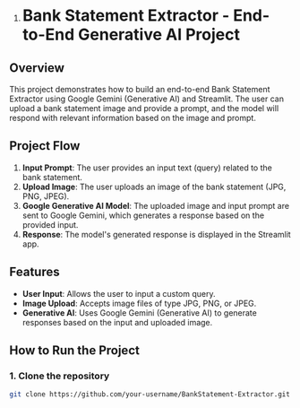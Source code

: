 1. # Bank Statement Extractor - End-to-End Generative AI Project

## Overview
This project demonstrates how to build an end-to-end Bank Statement Extractor using Google Gemini (Generative AI) and Streamlit. The user can upload a bank statement image and provide a prompt, and the model will respond with relevant information based on the image and prompt.

## Project Flow

1. **Input Prompt**: The user provides an input text (query) related to the bank statement.
2. **Upload Image**: The user uploads an image of the bank statement (JPG, PNG, JPEG).
3. **Google Generative AI Model**: The uploaded image and input prompt are sent to Google Gemini, which generates a response based on the provided input.
4. **Response**: The model's generated response is displayed in the Streamlit app.

## Features
- **User Input**: Allows the user to input a custom query.
- **Image Upload**: Accepts image files of type JPG, PNG, or JPEG.
- **Generative AI**: Uses Google Gemini (Generative AI) to generate responses based on the input and uploaded image.
  
## How to Run the Project

### 1. Clone the repository
```bash
git clone https://github.com/your-username/BankStatement-Extractor.git